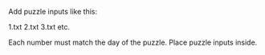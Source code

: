 Add puzzle inputs like this:

1.txt
2.txt
3.txt
etc.

Each number must match the day of the puzzle.
Place puzzle inputs inside.